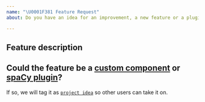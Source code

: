 ```yaml
---
name: "\U0001F381 Feature Request"
about: Do you have an idea for an improvement, a new feature or a plugin?

---
```


## Feature description
<!-- Please describe the feature: Which area of the library is it related to? What specific solution would you like? -->

## Could the feature be a [custom component](https://spacy.io/usage/processing-pipelines#custom-components) or [spaCy plugin](https://spacy.io/universe)?
If so, we will tag it as [`project idea`](https://github.com/explosion/spaCy/labels/project%20idea) so other users can take it on.
